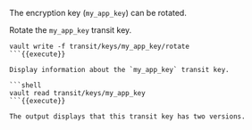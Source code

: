 The encryption key (`my_app_key`) can be rotated.

Rotate the `my_app_key` transit key.

```shell
vault write -f transit/keys/my_app_key/rotate
```{{execute}}

Display information about the `my_app_key` transit key.

```shell
vault read transit/keys/my_app_key
```{{execute}}

The output displays that this transit key has two versions.
